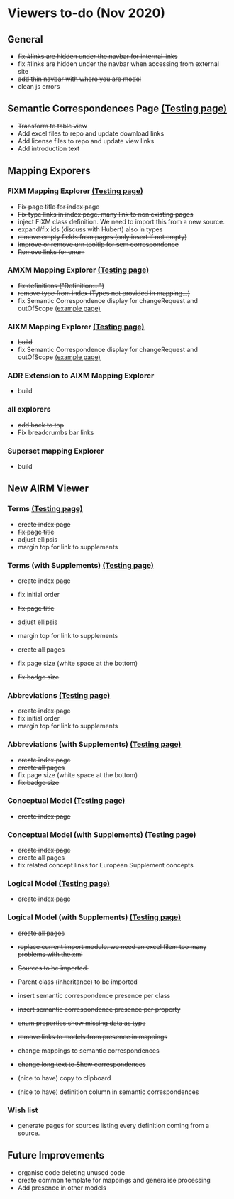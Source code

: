 # Viewers to-do (Nov 2020)

## General

* ~~fix #links are hidden under the navbar for internal links~~
* fix #links are hidden under the navbar when accessing from external site
* ~~add thin navbar with where you are model~~
* clean js errors

## Semantic Correspondences Page [(Testing page)](https://fgraciani.github.io/connectedbyairm/developers/semantic-correspondences.html)

* ~~Transform to table view~~
* Add excel files to repo and update download links
* Add license files to repo and update view links
* Add introduction text

## Mapping Exporers

### FIXM Mapping Explorer [(Testing page)](https://fgraciani.github.io/connectedbyairm/developers/fixm-4.2.0-to-airm-1.0.0.html)

* ~~Fix page title for index page~~
* ~~Fix type links in index page. many link to non existing pages~~
* inject FIXM class definition. We need to import this from a new source.
* expand/fix ids (discuss with Hubert) also in types
* ~~remove empty fields from pages (only insert if not empty)~~
* ~~improve or remove urn tooltip for sem correspondence~~
* ~~Remove links for enum~~

### AMXM Mapping Explorer [(Testing page)](https://fgraciani.github.io/connectedbyairm/developers/amxm-2.0.0-to-airm-1.0.0.html)

* ~~fix definitions ("Definition:...")~~
* ~~remove type from index (Types not provided in mapping...)~~
* fix Semantic Correspondence display for changeRequest and outOfScope [(example page)](https://fgraciani.github.io/connectedbyairm/developers/amxm-2.0.0-to-airm-1.0.0/lahsotypBaseType.html#Other)

### AIXM Mapping Explorer [(Testing page)](https://fgraciani.github.io/connectedbyairm/developers/aixm-5.1.1-to-airm-1.0.0.html)

* ~~build~~
* fix Semantic Correspondence display for changeRequest and outOfScope [(example page)](https://fgraciani.github.io/connectedbyairm/developers/aixm-5.1.1-to-airm-1.0.0/CodeAerialRefuellingBaseType.html#OTHER)

### ADR Extension to AIXM Mapping Explorer

* build

### all explorers

* ~~add back to top~~
* Fix breadcrumbs bar links

### Superset mapping Explorer

* build

## New AIRM Viewer

### Terms [(Testing page)](https://fgraciani.github.io/connectedbyairm/viewer/1.0.0/contextual-model-terms.html)

* ~~create index page~~
* ~~fix page title~~
* adjust ellipsis
* margin top for link to supplements

### Terms (with Supplements) [(Testing page)](https://fgraciani.github.io/connectedbyairm/viewer/1.0.0/contextual-model-terms-with-supplements.html)

* ~~create index page~~
* fix initial order
* ~~fix page title~~
* adjust ellipsis
* margin top for link to supplements

* ~~create all pages~~
* fix page size (white space at the bottom)
* ~~fix badge size~~

### Abbreviations [(Testing page)](https://fgraciani.github.io/connectedbyairm/viewer/1.0.0/contextual-model-abbreviations.html)

* ~~create index page~~
* fix initial order
* margin top for link to supplements

### Abbreviations (with Supplements) [(Testing page)](https://fgraciani.github.io/connectedbyairm/viewer/1.0.0/contextual-model-abbreviations-with-supplements.html)

* ~~create index page~~
* ~~create all pages~~
* fix page size (white space at the bottom)
* ~~fix badge size~~

### Conceptual Model [(Testing page)](https://fgraciani.github.io/connectedbyairm/viewer/1.0.0/conceptual-model.html)

* ~~create index page~~

### Conceptual Model (with Supplements) [(Testing page)](https://fgraciani.github.io/connectedbyairm/viewer/1.0.0/conceptual-model-with-supplements.html)

* ~~create index page~~
* ~~create all pages~~
* fix related concept links for European Supplement concepts

### Logical Model [(Testing page)](https://fgraciani.github.io/connectedbyairm/viewer/1.0.0/logical-model.html)

* ~~create index page~~

### Logical Model (with Supplements) [(Testing page)](https://fgraciani.github.io/connectedbyairm/viewer/1.0.0/logical-model-with-supplements.html)

* ~~create all pages~~
* ~~replace current import module. we need an excel filem too many problems with the xmi~~

* ~~Sources to be imported.~~
* ~~Parent class (inheritance) to be imported~~
* insert semantic correspondence presence per class
* ~~insert semantic correspondence presence per property~~
* ~~enum properties show missing data as type~~
* ~~remove links to models from presence in mappings~~
* ~~change mappings to semantic correspondences~~
* ~~change long text to Show correspondences~~
* (nice to have) copy to clipboard
* (nice to have) definition column in semantic correspondences

### Wish list

* generate pages for sources listing every definition coming from a source.

## Future Improvements

* organise code deleting unused code
* create common template for mappings and generalise processing
* Add presence in other models
